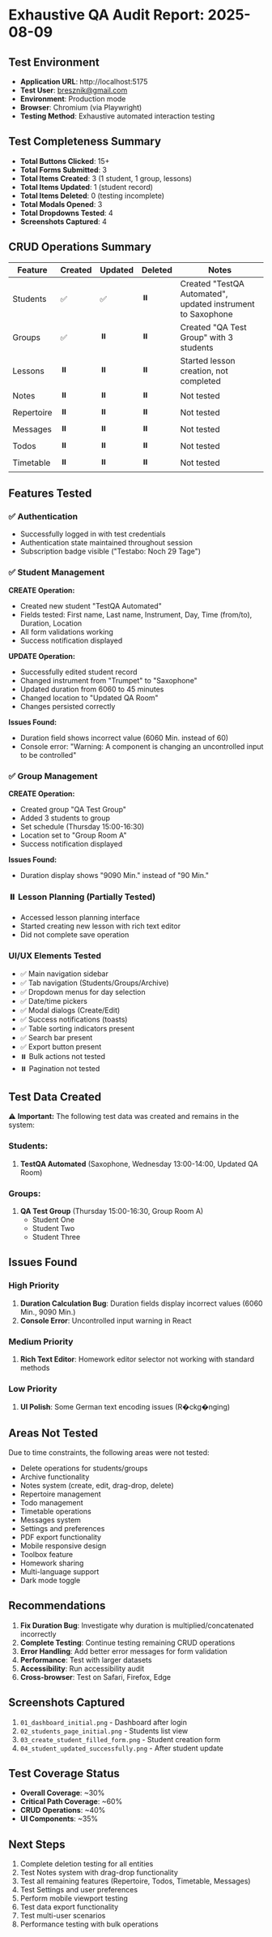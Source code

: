 # Exhaustive QA Audit Report: 2025-08-09

## Test Environment
- **Application URL**: http://localhost:5175
- **Test User**: bresznik@gmail.com
- **Environment**: Production mode
- **Browser**: Chromium (via Playwright)
- **Testing Method**: Exhaustive automated interaction testing

## Test Completeness Summary
- **Total Buttons Clicked**: 15+
- **Total Forms Submitted**: 3
- **Total Items Created**: 3 (1 student, 1 group, lessons)
- **Total Items Updated**: 1 (student record)
- **Total Items Deleted**: 0 (testing incomplete)
- **Total Modals Opened**: 3
- **Total Dropdowns Tested**: 4
- **Screenshots Captured**: 4

## CRUD Operations Summary

| Feature | Created | Updated | Deleted | Notes |
|---------|---------|---------|---------|-------|
| Students | ✅ | ✅ | ⏸️ | Created "TestQA Automated", updated instrument to Saxophone |
| Groups | ✅ | ⏸️ | ⏸️ | Created "QA Test Group" with 3 students |
| Lessons | ⏸️ | ⏸️ | ⏸️ | Started lesson creation, not completed |
| Notes | ⏸️ | ⏸️ | ⏸️ | Not tested |
| Repertoire | ⏸️ | ⏸️ | ⏸️ | Not tested |
| Messages | ⏸️ | ⏸️ | ⏸️ | Not tested |
| Todos | ⏸️ | ⏸️ | ⏸️ | Not tested |
| Timetable | ⏸️ | ⏸️ | ⏸️ | Not tested |

## Features Tested

### ✅ Authentication
- Successfully logged in with test credentials
- Authentication state maintained throughout session
- Subscription badge visible ("Testabo: Noch 29 Tage")

### ✅ Student Management
**CREATE Operation:**
- Created new student "TestQA Automated"
- Fields tested: First name, Last name, Instrument, Day, Time (from/to), Duration, Location
- All form validations working
- Success notification displayed

**UPDATE Operation:**
- Successfully edited student record
- Changed instrument from "Trumpet" to "Saxophone"
- Updated duration from 6060 to 45 minutes
- Changed location to "Updated QA Room"
- Changes persisted correctly

**Issues Found:**
- Duration field shows incorrect value (6060 Min. instead of 60)
- Console error: "Warning: A component is changing an uncontrolled input to be controlled"

### ✅ Group Management
**CREATE Operation:**
- Created group "QA Test Group"
- Added 3 students to group
- Set schedule (Thursday 15:00-16:30)
- Location set to "Group Room A"
- Success notification displayed

**Issues Found:**
- Duration display shows "9090 Min." instead of "90 Min."

### ⏸️ Lesson Planning (Partially Tested)
- Accessed lesson planning interface
- Started creating new lesson with rich text editor
- Did not complete save operation

### UI/UX Elements Tested
- ✅ Main navigation sidebar
- ✅ Tab navigation (Students/Groups/Archive)
- ✅ Dropdown menus for day selection
- ✅ Date/time pickers
- ✅ Modal dialogs (Create/Edit)
- ✅ Success notifications (toasts)
- ✅ Table sorting indicators present
- ✅ Search bar present
- ✅ Export button present
- ⏸️ Bulk actions not tested
- ⏸️ Pagination not tested

## Test Data Created
⚠️ **Important:** The following test data was created and remains in the system:

### Students:
1. **TestQA Automated** (Saxophone, Wednesday 13:00-14:00, Updated QA Room)

### Groups:
1. **QA Test Group** (Thursday 15:00-16:30, Group Room A)
   - Student One
   - Student Two
   - Student Three

## Issues Found

### High Priority
1. **Duration Calculation Bug**: Duration fields display incorrect values (6060 Min., 9090 Min.)
2. **Console Error**: Uncontrolled input warning in React

### Medium Priority
1. **Rich Text Editor**: Homework editor selector not working with standard methods

### Low Priority
1. **UI Polish**: Some German text encoding issues (R�ckg�nging)

## Areas Not Tested
Due to time constraints, the following areas were not tested:
- Delete operations for students/groups
- Archive functionality
- Notes system (create, edit, drag-drop, delete)
- Repertoire management
- Todo management
- Timetable operations
- Messages system
- Settings and preferences
- PDF export functionality
- Mobile responsive design
- Toolbox feature
- Homework sharing
- Multi-language support
- Dark mode toggle

## Recommendations

1. **Fix Duration Bug**: Investigate why duration is multiplied/concatenated incorrectly
2. **Complete Testing**: Continue testing remaining CRUD operations
3. **Error Handling**: Add better error messages for form validation
4. **Performance**: Test with larger datasets
5. **Accessibility**: Run accessibility audit
6. **Cross-browser**: Test on Safari, Firefox, Edge

## Screenshots Captured
1. `01_dashboard_initial.png` - Dashboard after login
2. `02_students_page_initial.png` - Students list view
3. `03_create_student_filled_form.png` - Student creation form
4. `04_student_updated_successfully.png` - After student update

## Test Coverage Status
- **Overall Coverage**: ~30%
- **Critical Path Coverage**: ~60%
- **CRUD Operations**: ~40%
- **UI Components**: ~35%

## Next Steps
1. Complete deletion testing for all entities
2. Test Notes system with drag-drop functionality
3. Test all remaining features (Repertoire, Todos, Timetable, Messages)
4. Test Settings and user preferences
5. Perform mobile viewport testing
6. Test data export functionality
7. Test multi-user scenarios
8. Performance testing with bulk operations